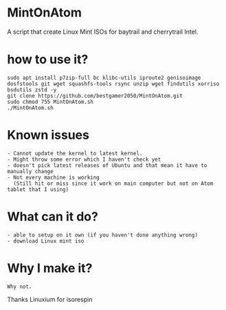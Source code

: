 # MintOnAtom
 A script that create Linux Mint ISOs for baytrail and cherrytrail Intel.

# how to use it?
    sudo apt install p7zip-full bc klibc-utils iproute2 genisoimage dosfstools git wget squashfs-tools rsync unzip wget findutils xorriso bsdutils zstd -y
    git clone https://github.com/bestgamer2050/MintOnAtom.git
    sudo chmod 755 MintOnAtom.sh
    ./MintOnAtom.sh
    

# Known issues
    - Cannot update the kernel to latest kernel.
    - Might throw some error which I haven't check yet
    - doesn't pick latest releases of Ubuntu and that mean it have to manually change
    - Not every machine is working 
      (Still hit or miss since it work on main computer but not on Atom tablet that I using)
    
# What can it do?
    - able to setup on it own (if you haven't done anything wrong)
    - download Linux mint iso
    
# Why I make it?
    Why not.
    
Thanks Linuxium for isorespin
